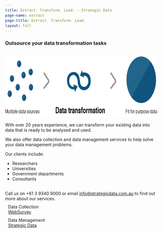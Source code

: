 ```yaml
---
title: Extract. Transform. Load. - Strategic Data
page-name: extract
page-title: Extract. Transform. Load.
layout: full
---
```


### Outsource your data transformation tasks

<br>
<img src="/img/Diagram_SD.png" class="img-responsive"
width="500" height="200" alt="Diagram Strategic Data">
<br>

With over 20 years experience, we can transform your existing data into data that is ready to be analysed and used.

We also offer data collection and data management services to help solve your data management problems.

Our clients include:
* Researchers
* Universities
* Government departments
* Consultants

<br>
Call us on +61 3 9340 9000 or email <a href="mailto:info@strategicdata.com.au">info@strategicdata.com.au</a> to find out more about our services.

<div class="feature col-sm-12 col-md-3" style="margin:10px;">
Data Collection <br>
<a href="http://www.websurvey.com.au/" class="btn btn-md btn-primary" style="margin-top:5px;">WebSurvey</a>
</div>

<div class="feature col-sm-12 col-md-3" style="margin:10px;">
Data Management
<br>
<a href="https://strategicdata.com.au/" class="btn btn-md btn-primary" style="margin-top:5px;">Strategic Data</a>
</div>
